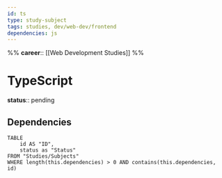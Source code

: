 ```yaml
---
id: ts
type: study-subject
tags: studies, dev/web-dev/frontend
dependencies: js
---
```

%%
**career**:: [[Web Development Studies]]
%%

# TypeScript

**status**:: pending

## Dependencies

```dataview
TABLE
	id AS "ID",
	status as "Status"
FROM "Studies/Subjects"
WHERE length(this.dependencies) > 0 AND contains(this.dependencies, id)
```